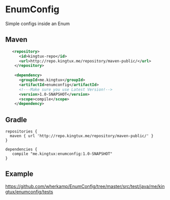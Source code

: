 # EnumConfig

Simple configs inside an Enum

## Maven
```xml
   <repository>
      <id>kingtux-repo</id>
      <url>http://repo.kingtux.me/repository/maven-public/</url>
    </repository>
    
    <dependency>
      <groupId>me.kingtux</groupId>
      <artifactId>enumconfig</artifactId>
      <!---Make sure you use Latest Version!-->
      <version>1.0-SNAPSHOT</version>
      <scope>compile</scope>
    </dependency>
```
## Gradle
```
repositories {
  maven { url 'http://repo.kingtux.me/repository/maven-public/' }
}

dependencies {
   compile "me.kingtux:enumconfig:1.0-SNAPSHOT"
}
```
## Example
https://github.com/wherkamp/EnumConfig/tree/master/src/test/java/me/kingtux/enumconfig/tests
